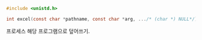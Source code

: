 ```c
#include <unistd.h>

int excel(const char *pathname, const char *arg, .../* (char *) NULL*/);
```

프로세스 해당 프로그램으로 덮어쓰기.